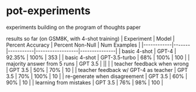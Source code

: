 # pot-experiments
 experiments building on the program of thoughts paper

 results so far (on GSM8K, with 4-shot training)
 | Experiment | Model | Percent Accuracy | Percent Non-Null | Num Examples |
 |------------|-------|-----------|------------------|---------------|
 | basic 4-shot  | GPT-4 | 92.35%           | 100%             | 353          |
 | basic 4-shot | GPT-3.5-turbo | 68%           | 100%             | 100          |
 | majority answer from 5 runs | GPT 3.5 | || |
 | teacher feedback when wrong | GPT 3.5 | 50% | 70% | 10 |
 | teacher feedback w/ GPT-4 as teacher | GPT 3.5 | 70% | 100% | 10 |
 | re-generate when disagreement | GPT 3.5 | 60% | 90% | 10 |
 | learning from mistakes | GPT 3.5 | 76% | 98% | 100 |
 
